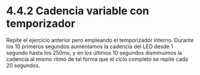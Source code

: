# 4.4.2 Cadencia variable con temporizador

Repite el ejercicio anterior pero empleando el temporizador interno. Durante los
10 primeros segundos aumentamos la cadencia del LED desde 1 segundo hasta los
250ms, y en los últimos 10 segundos disminuimos la cadencia al mismo ritmo de tal
forma que el ciclo completo se repite cada 20 segundos.